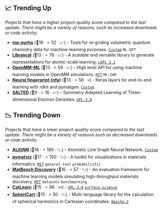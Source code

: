 ## 📈 Trending Up

_Projects that have a higher project-quality score compared to the last update. There might be a variety of reasons, such as increased downloads or code activity._

- <b><a href="https://github.com/materialsproject/pyrho">mp-pyrho</a></b> (🥈19 ·  ⭐ 32 · 📈) - Tools for re-griding volumetric quantum chemistry data for machine-learning purposes. <code><a href="https://github.com/materialsproject/pyrho">Custom</a></code> <code>ML-DFT</code>
- <b><a href="https://github.com/lab-cosmo/librascal">Librascal</a></b> (🥈13 ·  ⭐ 78 · 📈) - A scalable and versatile library to generate representations for atomic-scale learning. <code><a href="https://tldrlegal.com/search?q=LGPL-2.1">LGPL-2.1</a></code>
- <b><a href="https://github.com/openmm/openmm-ml">OpenMM-ML</a></b> (🥉13 ·  ⭐ 59 · 📈) - High level API for using machine learning models in OpenMM simulations. <code><a href="http://bit.ly/34MBwT8">MIT</a></code> <code>ML-IAP</code>
- <b><a href="https://github.com/NREL/nfp">Neural fingerprint (nfp)</a></b> (🥈13 ·  ⭐ 56 · 💀) - Keras layers for end-to-end learning with rdkit and pymatgen. <code><a href="https://github.com/NREL/nfp/blob/master/LICENSE">Custom</a></code>
- <b><a href="https://github.com/andreagrisafi/SALTED">SALTED</a></b> (🥈9 ·  ⭐ 16 · 📈) - Symmetry-Adapted Learning of Three-dimensional Electron Densities. <code><a href="http://bit.ly/2M0xdwT">GPL-3.0</a></code>

## 📉 Trending Down

_Projects that have a lower project-quality score compared to the last update. There might be a variety of reasons such as decreased downloads or code activity._

- <b><a href="https://github.com/usnistgov/alignn">ALIGNN</a></b> (🥈18 ·  ⭐ 180 · 📉) - Atomistic Line Graph Neural Network. <code><a href="https://github.com/usnistgov/alignn/blob/main/LICENSE.rst">Custom</a></code>
- <b><a href="https://github.com/janosh/pymatviz">pymatviz</a></b> (🥇17 ·  ⭐ 100 · 📉) - A toolkit for visualizations in materials informatics. <code><a href="http://bit.ly/34MBwT8">MIT</a></code> <code>general-tool</code> <code>probabilistic</code>
- <b><a href="https://github.com/janosh/matbench-discovery">MatBench Discovery</a></b> (🥈16 ·  ⭐ 57 · 📉) - An evaluation framework for machine learning models simulating high-throughput materials discovery. <code><a href="http://bit.ly/34MBwT8">MIT</a></code> <code>datasets</code> <code>benchmarking</code>
- <b><a href="https://github.com/SUNCAT-Center/CatLearn">CatLearn</a></b> (🥇15 ·  ⭐ 96 · 💤) -  <code><a href="http://bit.ly/2M0xdwT">GPL-3.0</a></code> <a href="https://en.wikipedia.org/wiki/Surface_science"><code>surface-science</code></a>
- <b><a href="https://github.com/lab-cosmo/sphericart">SpheriCart</a></b> (🥈15 ·  ⭐ 50 · 📉) - Multi-language library for the calculation of spherical harmonics in Cartesian coordinates. <code><a href="http://bit.ly/3nYMfla">Apache-2</a></code>

